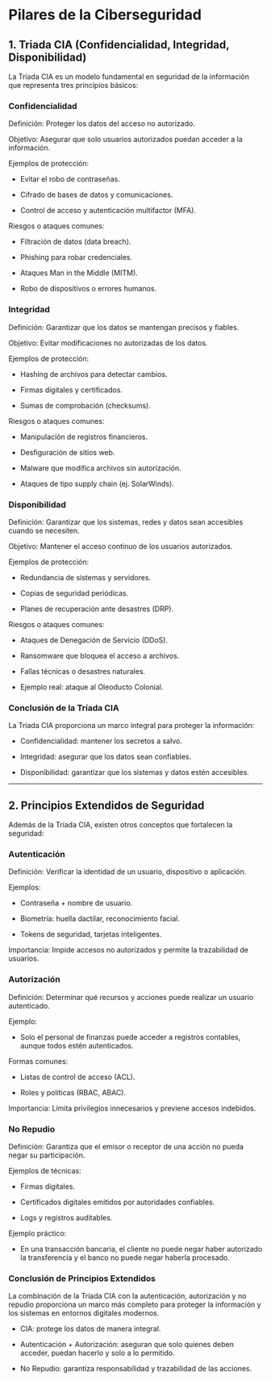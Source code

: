 # Pilares de la Ciberseguridad

## 1. Triada CIA (Confidencialidad, Integridad, Disponibilidad)

La Tríada CIA es un modelo fundamental en seguridad de la información que representa tres principios básicos:


### Confidencialidad

Definición: Proteger los datos del acceso no autorizado.

Objetivo: Asegurar que solo usuarios autorizados puedan acceder a la información.

Ejemplos de protección:

- Evitar el robo de contraseñas.

- Cifrado de bases de datos y comunicaciones.

- Control de acceso y autenticación multifactor (MFA).

Riesgos o ataques comunes:

- Filtración de datos (data breach).

- Phishing para robar credenciales.

- Ataques Man in the Middle (MITM).

- Robo de dispositivos o errores humanos.


### Integridad

Definición: Garantizar que los datos se mantengan precisos y fiables.

Objetivo: Evitar modificaciones no autorizadas de los datos.

Ejemplos de protección:

- Hashing de archivos para detectar cambios.

- Firmas digitales y certificados.

- Sumas de comprobación (checksums).

Riesgos o ataques comunes:

- Manipulación de registros financieros.

- Desfiguración de sitios web.

- Malware que modifica archivos sin autorización.

- Ataques de tipo supply chain (ej. SolarWinds).


### Disponibilidad

Definición: Garantizar que los sistemas, redes y datos sean accesibles cuando se necesiten.

Objetivo: Mantener el acceso continuo de los usuarios autorizados.

Ejemplos de protección:

- Redundancia de sistemas y servidores.

- Copias de seguridad periódicas.

- Planes de recuperación ante desastres (DRP).

Riesgos o ataques comunes:

- Ataques de Denegación de Servicio (DDoS).

- Ransomware que bloquea el acceso a archivos.

- Fallas técnicas o desastres naturales.

- Ejemplo real: ataque al Oleoducto Colonial.


### Conclusión de la Tríada CIA

La Tríada CIA proporciona un marco integral para proteger la información:

- Confidencialidad: mantener los secretos a salvo.

- Integridad: asegurar que los datos sean confiables.

- Disponibilidad: garantizar que los sistemas y datos estén accesibles.

---

## 2. Principios Extendidos de Seguridad

Además de la Tríada CIA, existen otros conceptos que fortalecen la seguridad:


### Autenticación

Definición: Verificar la identidad de un usuario, dispositivo o aplicación.

Ejemplos:

- Contraseña + nombre de usuario.

- Biometría: huella dactilar, reconocimiento facial.

- Tokens de seguridad, tarjetas inteligentes.

Importancia: Impide accesos no autorizados y permite la trazabilidad de usuarios. 


### Autorización

Definición: Determinar qué recursos y acciones puede realizar un usuario autenticado.

Ejemplo:

- Solo el personal de finanzas puede acceder a registros contables, aunque todos estén autenticados.

Formas comunes:

- Listas de control de acceso (ACL).

- Roles y políticas (RBAC, ABAC).

Importancia: Limita privilegios innecesarios y previene accesos indebidos.


### No Repudio

Definición: Garantiza que el emisor o receptor de una acción no pueda negar su participación.

Ejemplos de técnicas:

- Firmas digitales.

- Certificados digitales emitidos por autoridades confiables.

- Logs y registros auditables.

Ejemplo práctico:

- En una transacción bancaria, el cliente no puede negar haber autorizado la transferencia y el banco no puede negar haberla procesado.


### Conclusión de Principios Extendidos

La combinación de la Tríada CIA con la autenticación, autorización y no repudio proporciona un marco más completo para proteger la información y los sistemas en entornos digitales modernos.

- CIA: protege los datos de manera integral.

- Autenticación + Autorización: aseguran que solo quienes deben acceder, puedan hacerlo y solo a lo permitido.

- No Repudio: garantiza responsabilidad y trazabilidad de las acciones.